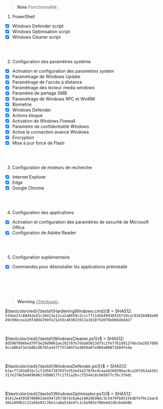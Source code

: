 > __Note__ Fonctionnalité :

1. PowerShell
- [x] Windows Defender script
- [x] Windows Optimisation script
- [x] Windows Cleaner script

<br>
<br>

2. Configuration des paramètres système
- [x] Activation et configuration des paramètres system
- [x] Paramétrage de Windows Update
- [x] Paramétrage de l'accès à distance
- [x] Paramétrage des lecteur media windows
- [x] Paramètre de partage SMB
- [x] Paramétrage de Windows RPC et WinRM
- [x] Biometrie
- [x] Windows Defender
- [x] Actions bloqué
- [x] Activation de Windows Firewall
- [x] Paramètre de confidentialité Windows
- [x] Active la connection avancé Windows
- [x] Encryption
- [x] Mise à jour forcé de Flash

<br>
<br>

3. Configuration de moteurs de recherche
- [x] Internet Explorer
- [x] Edge
- [x] Google Chrome

<br>
<br>

4. Configuration des applications
- [x] Activation et configuration des paramètres de securité de Microsoft Office
- [x] Configuration de Adobe Reader

<br>
<br>

5. Configuration suplémentaire
- [x] Commandes pour désinstaller les applications préinstallé

<br>
<br>
<br>
<br>

> __Warning__ <ins>Checksum:</ins>

<span> $\textcolor{red}{\textsf{HardeningWindows.cmd}}$ </span> = SHA512: <code>5fdae27c88442e41c39413e12ca2a8059c2ccc7f1145b49930335f19cac9342b984a9049c09ecea120f48947b9fe21a59c403015911a161075dd79e0b64b4d27</code>

<br>

<span> $\textcolor{red}{\textsf{WindowsCleaner.ps1}}$ </sapn> = SHA512: <code>dd598f096bed79fde29d9801ae192787e7dda05013d75c1fe77b1d91274bcba2857d0b9cc486af3e1b0b2d6765a447f757a94f1e4859a6fe904a00871b0dfe4a</code>

<br>

<span> $\textcolor{red}{\textsf{WindowsDefender.ps1}}$ </sapn> = SHA512: <code>b3acf71034835c1cf2d56710783fe352ed1d178f6cdcaaa026039bac8ca107d53a4341317e278e56469b9617d98817fc1751a2bcc7554dc8cb656f7cf6c376dc</code>

<br>

<span> $\textcolor{red}{\textsf{WindowsOptimisator.ps1}}$ </sapn> = SHA512: <code>05412e45050700062eb4947297367dc6a6a18020b986c3c5479fb05155dbfef9c2aac640a1099b2c22a56e83c3be1ca0a51de4fc1cbe982e788e441dbcbe6b8b</code>

